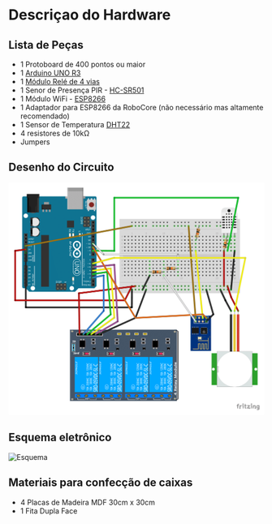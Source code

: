 # Descriçao do Hardware


## Lista de Peças

* 1 Protoboard de 400 pontos ou maior
* 1 [Arduino UNO R3](Datasheet/Arduino_Datasheet.pdf)
* 1 [Módulo Relé de 4 vias](Datasheet/Datasheet_Rele_5V.pdf)
* 1 Senor de Presença PIR - [HC-SR501](Datasheet/PIR_HC_-_SR501_Datasheet.pdf)
* 1 Módulo WiFi - [ESP8266](Datasheet/ESP8266_Datasheet.pdf)
* 1 Adaptador para ESP8266 da RoboCore (não necessário mas altamente recomendado)
* 1 Sensor de Temperatura [DHT22](Datasheet/DHT22_Datasheet.pdf)
* 4 resistores de 10kΩ
* Jumpers

## Desenho do Circuito

![Circuito](images/ProjetoCircuito-QuartAuto.png)

## Esquema eletrônico

![Esquema](images/projetocasa_Esquemático.png)

## Materiais para confecção de caixas

* 4 Placas de Madeira MDF 30cm x 30cm
* 1 Fita Dupla Face
